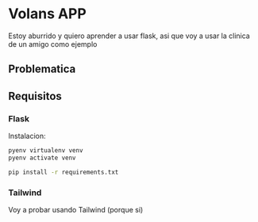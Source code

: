 # Volans APP

Estoy aburrido y quiero aprender a usar flask, asi que voy a usar la clinica de un amigo como ejemplo

## Problematica

## Requisitos

### Flask

Instalacion:

``` bash
pyenv virtualenv venv
pyenv activate venv

pip install -r requirements.txt
```

### Tailwind

Voy a probar usando Tailwind (porque si)

``` bash


```
